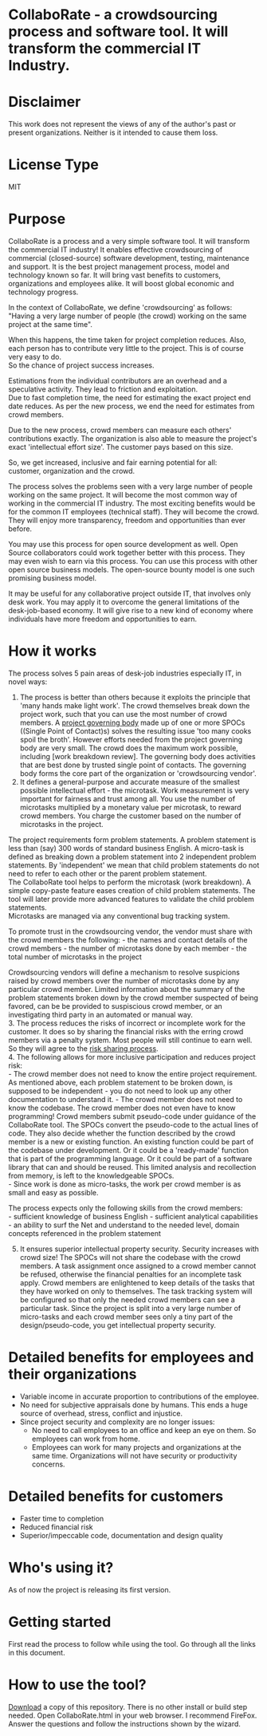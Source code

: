 # CollaboRate - a crowdsourcing process and software tool. It will transform the commercial IT Industry.

# Disclaimer
This work does not represent the views of any of the author's past or present organizations. Neither is it intended to cause them loss.

# License Type
MIT

# Purpose
CollaboRate is a process and a very simple software tool. It will transform the commercial IT industry! It enables effective crowdsourcing of commercial (closed-source) software development, testing, maintenance and support. It is the best project management process, model and technology known so far. It will bring vast benefits to customers, organizations and employees alike. It will boost global economic and technology progress. 

In the context of CollaboRate, we define 'crowdsourcing' as follows:  
"Having a very large number of people (the crowd) working on the same project at the same time".  

When this happens, the time taken for project completion reduces.
Also, each person has to contribute very little to the project. This is of course very easy to do.  
So the chance of project success increases.  

Estimations from the individual contributors are an overhead and a speculative activity. They lead to friction and exploitation.  
Due to fast completion time, the need for estimating the exact project end date reduces. As per the new process, we end the need for estimates from crowd members. 

Due to the new process, crowd members can measure each others' contributions exactly. The organization is also able to measure the project's exact 'intellectual effort size'. The customer pays based on this size.  

So, we get increased, inclusive and fair earning potential for all:  
customer, organization and the crowd.

The process solves the problems seen with a very large number of people working on the same project. It will become the most common way of working in the commercial IT industry. The most exciting benefits would be for the common IT employees (technical staff). They will become the crowd. They will enjoy more transparency, freedom and opportunities than ever before.

You may use this process for open source development as well. Open Source collaborators could work together better with this process. They may even wish to earn via this process. You can use this process with other open source business models. The open-source bounty model is one such promising business model.

It may be useful for any collaborative project outside IT, that involves only desk work. You may apply it to overcome the  general limitations of the desk-job-based economy. It will give rise to a new kind of economy where individuals have more freedom and opportunities to earn.

# How it works

The process solves 5 pain areas of desk-job industries especially IT, in novel ways:  
1. The process is better than others because it exploits the principle that 'many hands make light work'. The crowd themselves break down the project work, such that you can use the most number of crowd members.  A [project governing body](https://github.com/sohrabsaran/CollaboRate/wiki/Project-Governing-Body) made up of one or more SPOCs ((Single Point of Contact)s) solves the resulting issue 'too many cooks spoil the broth'. However efforts needed from the project governing body are very small. The crowd does the maximum work possible, including [work breakdown review]. The governing body does activities that are best done by trusted single point of contacts. The governing body forms the core part of the organization or 'crowdsourcing vendor'.
2. It defines a general-purpose and accurate measure of the smallest possible intellectual effort - the microtask. Work measurement is very important for fairness and trust among all. You use the number of microtasks multiplied by a monetary value per microtask, to reward crowd members. You charge the customer based on the number of microtasks in the project.  

The project requirements form problem statements. A problem statement is less than (say) 300 words of standard business English. A micro-task is defined as breaking down a problem statement into 2 independent problem statements. By 'independent' we mean that child problem statements do not need to refer to each other or the parent problem statement.  
The CollaboRate tool helps to perform the microtask (work breakdown). A simple copy-paste feature eases creation of child problem statements. The tool will later provide more advanced features to validate the child problem statements.  
Microtasks are managed via any conventional bug tracking system.

To promote trust in the crowdsourcing vendor, the vendor must share with the crowd members the following:
    - the names and contact details of the crowd members
    - the number of microtasks done by each member 
    - the total number of microtasks in the project 
    
Crowdsourcing vendors will define a mechanism to resolve suspicions raised by crowd members over the number of microtasks done by any particular crowd member. Limited information about the summary of the problem statements broken down by the crowd member suspected of being favored, can be be provided to suspiscious crowd member, or an investigating third party in an automated or manual way.  
3. The process reduces the risks of incorrect or  incomplete work for the customer. It does so by sharing the financial risks with the erring crowd members via a penalty system. Most people will still continue to earn well. So they will agree to the [risk sharing process](https://github.com/sohrabsaran/CollaboRate/wiki/Risk-Sharing-Process).  
4. The following allows for more inclusive participation and reduces project risk:  
    - The crowd member does not need to know the entire project requirement. As mentioned above, each problem statement to be broken down, is supposed to be independent - you do not need to look up any other documentation to understand it. 
    - The crowd member does not need to know the codebase. The crowd member does not even have to know programming! Crowd members submit pseudo-code under guidance of the CollaboRate tool. The SPOCs convert the pseudo-code to the actual lines of code. They also decide whether the function described by the crowd member is a new or existing function. An existing function could be part of the codebase under development. Or it could be a 'ready-made' function that is part of the programming language. Or it could be part of a software library that can and should be reused. This limited analysis and recollection from memory, is left to the knowledgeable SPOCs.  
    - Since work is done as micro-tasks, the work per crowd member is as small and easy as possible.  

 The process expects only the following skills from the crowd members:  
    - sufficient knowledge of business English
    - sufficient analytical capabilities 
    - an ability to surf the Net and understand to the needed level, domain concepts referenced in the problem statement

5. It ensures superior intellectual property security. Security increases with crowd size! The SPOCs will not share the codebase with the crowd members. A task assignment once assigned to a crowd member cannot be refused, otherwise the financial penalties for an incomplete task apply. Crowd members are enlightened to keep details of the tasks that they have worked on only to themselves. The task tracking system will be configured so that only the needed crowd members can see a particular task. Since the project is split into a very large number of micro-tasks and each crowd member sees only a tiny part of the design/pseudo-code, you get intellectual property security.       

# Detailed benefits for employees and their organizations
- Variable income in accurate proportion to contributions of the employee.   
- No need for subjective appraisals done by humans. This ends a huge source of overhead, stress, conflict and injustice.  
- Since project security and complexity are no longer issues:
  - No need to call employees to an office and keep an eye on them. So employees can work from home.
  - Employees can work for many projects and organizations at the same time. Organizations will not have security or productivity concerns.

# Detailed benefits for customers
  - Faster time to completion
  - Reduced financial risk
  - Superior/impeccable code, documentation and design quality

# Who's using it?
As of now the project is releasing its first version.

# Getting started
First read the process to follow while using the tool. Go through all the links in this document.

# How to use the tool?
[Download](https://github.com/sohrabsaran/CollaboRate/archive/master.zip) a copy of this repository. There is no other install or build step  needed. Open CollaboRate.html in your web browser. I recommend FireFox. Answer the questions and follow the instructions shown by the wizard.
